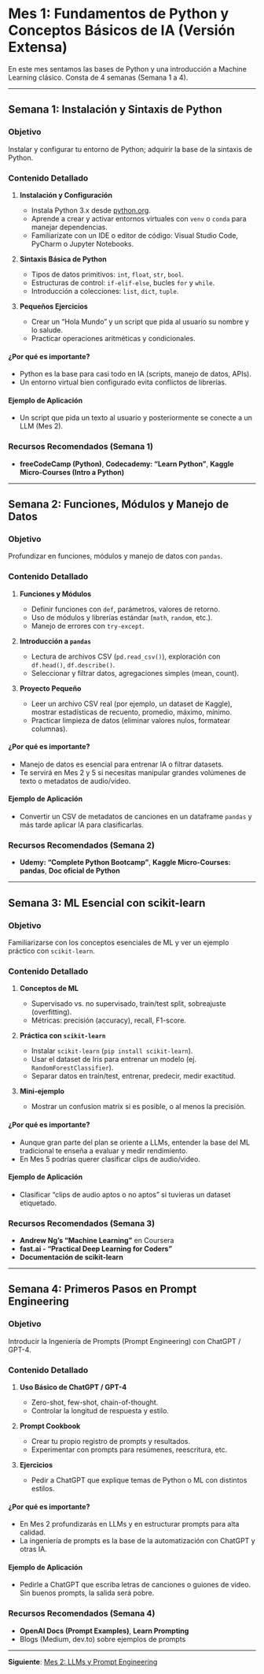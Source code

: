 # Mes 1: Fundamentos de Python y Conceptos Básicos de IA (Versión Extensa)

En este mes sentamos las bases de Python y una introducción a Machine Learning clásico. Consta de 4 semanas (Semana 1 a 4).

---

## Semana 1: Instalación y Sintaxis de Python

### Objetivo
Instalar y configurar tu entorno de Python; adquirir la base de la sintaxis de Python.

### Contenido Detallado

1. **Instalación y Configuración**  
   - Instala Python 3.x desde [python.org](https://www.python.org/downloads/).  
   - Aprende a crear y activar entornos virtuales con `venv` o `conda` para manejar dependencias.  
   - Familiarízate con un IDE o editor de código: Visual Studio Code, PyCharm o Jupyter Notebooks.

2. **Sintaxis Básica de Python**  
   - Tipos de datos primitivos: `int`, `float`, `str`, `bool`.  
   - Estructuras de control: `if-elif-else`, bucles `for` y `while`.  
   - Introducción a colecciones: `list`, `dict`, `tuple`.

3. **Pequeños Ejercicios**  
   - Crear un “Hola Mundo” y un script que pida al usuario su nombre y lo salude.  
   - Practicar operaciones aritméticas y condicionales.

#### ¿Por qué es importante?
- Python es la base para casi todo en IA (scripts, manejo de datos, APIs).
- Un entorno virtual bien configurado evita conflictos de librerías.

#### Ejemplo de Aplicación
- Un script que pida un texto al usuario y posteriormente se conecte a un LLM (Mes 2).

### Recursos Recomendados (Semana 1)
- **freeCodeCamp (Python)**, **Codecademy: “Learn Python”**, **Kaggle Micro-Courses (Intro a Python)**

---

## Semana 2: Funciones, Módulos y Manejo de Datos

### Objetivo
Profundizar en funciones, módulos y manejo de datos con `pandas`.

### Contenido Detallado

1. **Funciones y Módulos**  
   - Definir funciones con `def`, parámetros, valores de retorno.  
   - Uso de módulos y librerías estándar (`math`, `random`, etc.).  
   - Manejo de errores con `try-except`.

2. **Introducción a `pandas`**  
   - Lectura de archivos CSV (`pd.read_csv()`), exploración con `df.head()`, `df.describe()`.  
   - Seleccionar y filtrar datos, agregaciones simples (mean, count).

3. **Proyecto Pequeño**  
   - Leer un archivo CSV real (por ejemplo, un dataset de Kaggle), mostrar estadísticas de recuento, promedio, máximo, mínimo.  
   - Practicar limpieza de datos (eliminar valores nulos, formatear columnas).

#### ¿Por qué es importante?
- Manejo de datos es esencial para entrenar IA o filtrar datasets.  
- Te servirá en Mes 2 y 5 si necesitas manipular grandes volúmenes de texto o metadatos de audio/video.

#### Ejemplo de Aplicación
- Convertir un CSV de metadatos de canciones en un dataframe `pandas` y más tarde aplicar IA para clasificarlas.

### Recursos Recomendados (Semana 2)
- **Udemy: “Complete Python Bootcamp”**, **Kaggle Micro-Courses: pandas**, **Doc oficial de Python**

---

## Semana 3: ML Esencial con scikit-learn

### Objetivo
Familiarizarse con los conceptos esenciales de ML y ver un ejemplo práctico con `scikit-learn`.

### Contenido Detallado

1. **Conceptos de ML**  
   - Supervisado vs. no supervisado, train/test split, sobreajuste (overfitting).  
   - Métricas: precisión (accuracy), recall, F1-score.

2. **Práctica con `scikit-learn`**  
   - Instalar `scikit-learn` (`pip install scikit-learn`).  
   - Usar el dataset de Iris para entrenar un modelo (ej. `RandomForestClassifier`).  
   - Separar datos en train/test, entrenar, predecir, medir exactitud.

3. **Mini-ejemplo**  
   - Mostrar un confusion matrix si es posible, o al menos la precisión.

#### ¿Por qué es importante?
- Aunque gran parte del plan se oriente a LLMs, entender la base del ML tradicional te enseña a evaluar y medir rendimiento.
- En Mes 5 podrías querer clasificar clips de audio/video.

#### Ejemplo de Aplicación
- Clasificar “clips de audio aptos o no aptos” si tuvieras un dataset etiquetado.

### Recursos Recomendados (Semana 3)
- **Andrew Ng’s “Machine Learning”** en Coursera  
- **fast.ai - “Practical Deep Learning for Coders”**  
- **Documentación de scikit-learn**

---

## Semana 4: Primeros Pasos en Prompt Engineering

### Objetivo
Introducir la Ingeniería de Prompts (Prompt Engineering) con ChatGPT / GPT-4.

### Contenido Detallado

1. **Uso Básico de ChatGPT / GPT-4**  
   - Zero-shot, few-shot, chain-of-thought.  
   - Controlar la longitud de respuesta y estilo.

2. **Prompt Cookbook**  
   - Crear tu propio registro de prompts y resultados.  
   - Experimentar con prompts para resúmenes, reescritura, etc.

3. **Ejercicios**  
   - Pedir a ChatGPT que explique temas de Python o ML con distintos estilos.

#### ¿Por qué es importante?
- En Mes 2 profundizarás en LLMs y en estructurar prompts para alta calidad.  
- La ingeniería de prompts es la base de la automatización con ChatGPT y otras IA.

#### Ejemplo de Aplicación
- Pedirle a ChatGPT que escriba letras de canciones o guiones de video. Sin buenos prompts, la salida será pobre.

### Recursos Recomendados (Semana 4)
- **OpenAI Docs (Prompt Examples)**, **Learn Prompting**  
- Blogs (Medium, dev.to) sobre ejemplos de prompts

---

**Siguiente**: [Mes 2: LLMs y Prompt Engineering](Mes-2-LLMs)
